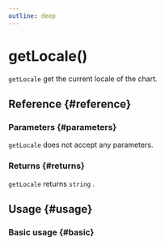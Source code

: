```yaml
---
outline: deep
---
```


# getLocale()
`getLocale` get the current locale of the chart.

## Reference {#reference}
<!--@include: @/@views/api/references/instance/getLocale.md-->

### Parameters {#parameters}
`getLocale` does not accept any parameters.

### Returns {#returns}
`getLocale` returns `string` .

## Usage {#usage}
<script setup>
import GetLocale from '../../../@views/api/samples/getLocale/index.vue'
</script>

### Basic usage {#basic}
<GetLocale/>